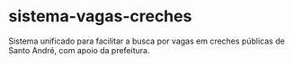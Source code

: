 # sistema-vagas-creches
Sistema unificado para facilitar a busca por vagas em creches públicas de Santo André, com apoio da prefeitura.
